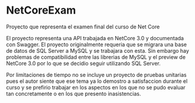 # NetCoreExam
Proyecto que representa el examen final del curso de Net Core

El proyecto representa una API trabajada en NetCore 3.0 y documentada con Swagger.
El proyecto originalmente requeria que se migrara una base de datos de SQL Server a MySQL y se trabajara con esta. Sin embargo hay problemas de compatibilidad entre las librerias de MySQL y el preview de NetCore 3.0 por lo que se decidio seguir utilizando SQL Server.

Por limitaciones de tiempo no se incluye un proyecto de pruebas unitarias pues el autor siente que ese tema ya lo demostro a satisfaccion durante el curso y se prefirio trabajar en los aspectos en los que no se pudo evaluar tan concretamente o en los que presento inasistencias.
